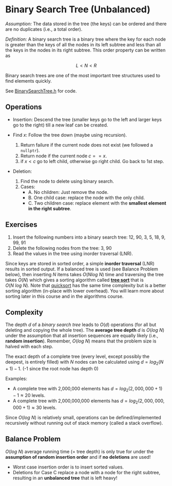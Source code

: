 # Binary Search Tree (Unbalanced)

_Assumption:_ The data stored in the tree (the keys) can be ordered and there are no duplicates (i.e., a total order).

_Definition:_ A binary search tree is a binary tree where the key for each node is greater than the keys of all the nodes in its left subtree and less than all the keys in the nodes in its right subtree.
    This order property can be written as 
    
$$L < N < R$$

Binary search trees are one of the most important tree structures used to find elements quickly.

See [BinarySearchTree.h](BinarySearchTree.h) for code.

## Operations
* Insertion: Descend the tree (smaller keys go to the left and larger keys go to the right) till a new leaf can be created.

* Find $x$: Follow the tree down (maybe using recursion).
    1. Return failure if the current node does not exist (we followed a `nullptr`).
    2. Return node if the current node $c == x$.
    3. if $x < c$ go to left child, otherwise go right child. Go back to 1st step. 

* Deletion: 
    1. Find the node to delete using binary search.
    2. Cases:
        - A. No children: Just remove the node.
        - B. One child case: replace the node with the only child.
        - C. Two children case: replace element with the **smallest element in
            the right subtree**.


## Exercises 
1. Insert the following numbers into a binary search tree: 12, 90, 3, 5, 18, 9, 99, 91
2. Delete the following nodes from the tree: 3, 90
3. Read the values in the tree using inorder traversal (LNR).

Since keys are stored in sorted order, a simple **inorder traversal** (LNR) results in sorted output.
If a balanced tree is used (see Balance Problem below), then inserting $N$ items takes $O(N log\ N)$ time and traversing 
the tree takes $O(N)$ which gives a sorting algorithm called [**tree sort**](https://en.wikipedia.org/wiki/Tree_sort) that is $O(N\ log\ N)$. Note that [quicksort](https://en.wikipedia.org/wiki/Quicksort) 
has the same time complexity but is a better sorting algorithm (in-place with lower overhead). You will learn more about sorting later in this course and in the algorithms course.


## Complexity 
The depth $d$ of a _binary search tree_ leads to $O(d)$ operations (for all but deleting and copying the whole tree). The **average tree depth** $d$ is $O(log\ N)$ under the
assumption that all insertion sequences are equally likely (i.e., **random insertion**). Remember, $O(log\ N)$ means 
that the problem size is halved with each step.

The exact depth of a complete tree (every level, except possibly the deepest, is entirely filled) with $N$ nodes can be calculated using $d = log_2(N + 1) - 1$. (-1 since the root node has depth 0)

Examples: 
* A complete tree with 2,000,000 elements has $d = log_2(2,000,000 + 1) - 1 \approx 20$ levels.
* A complete tree with 2,000,000,000 elements has $d = log_2(2,000,000,000 + 1) \approx 30$ levels.

Since $O(log\ N)$ is relatively small, operations can be defined/implemented recursively without running out of stack memory (called a stack overflow).


## Balance Problem
$O(log\ N)$ average running time (= tree depth) is only true for under the **assumption of random insertion order** and if 
**no deletions** are used! 

* Worst case insertion order is to insert sorted values.
* Deletions for Case C replace a node with a node for the right subtree, resulting in an **unbalanced tree** that 
  is left heavy!

